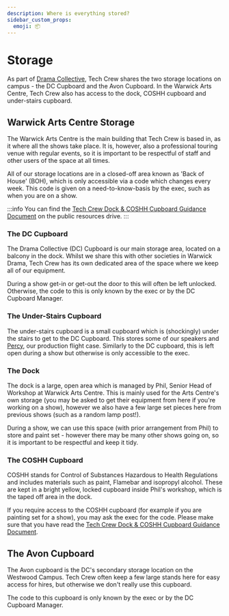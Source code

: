 ```yaml
---
description: Where is everything stored?
sidebar_custom_props:
  emoji: 📦
---
```

# Storage

As part of [Drama Collective](../warwick-drama), Tech Crew shares the two storage locations on campus - the DC 
Cupboard and the Avon Cupboard. In the Warwick Arts Centre, Tech Crew also has access to the dock, COSHH cupboard and 
under-stairs cupboard.

## Warwick Arts Centre Storage
The Warwick Arts Centre is the main building that Tech Crew is based in, as it where all the shows take place. It is,
however, also a professional touring venue with regular events, so it is important to be respectful of staff and 
other users of the space at all times.

All of our storage locations are in a closed-off area known as 'Back of House' (BOH), which is only accessible via a 
code which changes every week. This code is given on a need-to-know-basis by the exec, such as when you are on a show.

:::info
You can find the [Tech Crew Dock & COSHH Cupboard Guidance Document](https://drive.google.com/file/d/1AcdqaJpShk4jQxCUUjZx8MoNIsk50tnC/view?usp=sharing)
on the public resources drive.
:::

### The DC Cupboard
The Drama Collective (DC) Cupboard is our main storage area, located on a balcony in the dock. Whilst we share this 
with other societies in Warwick Drama, Tech Crew has its own dedicated area of the space where we keep all of our 
equipment.

During a show get-in or get-out the door to this will often be left unlocked. Otherwise, the code to this is only 
known by the exec or by the DC Cupboard Manager.

### The Under-Stairs Cupboard
The under-stairs cupboard is a small cupboard which is (shockingly) under the stairs to get to the DC Cupboard. This 
stores some of our speakers and [Percy](./flight-cases), our production flight case. Similarly to the DC cupboard, 
this is left open during a show but otherwise is only accessible to the exec.

### The Dock
The dock is a large, open area which is managed by Phil, Senior Head of Workshop at Warwick Arts Centre. This is 
mainly used for the Arts Centre's own storage (you may be asked to get their equipment from here if you're working 
on a show), however we also have a few large set pieces here from previous shows (such as a random lamp post!).

During a show, we can use this space (with prior arrangement from Phil) to store and paint set - however there may 
be many other shows going on, so it is important to be respectful and keep it tidy.

### The COSHH Cupboard

COSHH stands for Control of Substances Hazardous to Health Regulations and includes materials such as paint, 
Flamebar and isopropyl alcohol. These are kept in a bright yellow, locked cupboard inside Phil's workshop, which is 
the taped off area in the dock.

If you require access to the COSHH cupboard (for example if you are painting set for a show), you may ask the exec 
for the code. Please make sure that you have read the
[Tech Crew Dock & COSHH Cupboard Guidance Document](https://drive.google.com/file/d/1AcdqaJpShk4jQxCUUjZx8MoNIsk50tnC/view?usp=sharing).

## The Avon Cupboard

The Avon cupboard is the DC's secondary storage location on the Westwood Campus. Tech Crew often keep a few large 
stands here for easy access for hires, but otherwise we don't really use this cupboard.

The code to this cupboard is only known by the exec or by the DC Cupboard Manager.
